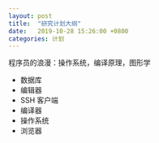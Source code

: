 ```yaml
---
layout: post
title:  "研究计划大纲"
date:   2019-10-28 15:26:00 +0800
categories: 计划
---
```



程序员的浪漫：操作系统，编译原理，图形学

- 数据库
- 编辑器
- SSH 客户端
- 编译器
- 操作系统
- 浏览器